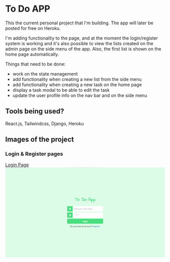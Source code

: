# To Do APP

This the current personal project that I'm building.
The app will later be posted for free on Heroku.

I'm adding functionality to the page, and at the moment the login/register system is working and it's also possible to view the lists created on the admin page on the side menu of the app. Also, the first list is shown on the home page automatically.

Things that need to be done:
- work on the state management
- add functionality when creating a new list from the side menu
- add functionality when creating a new task on the home page
- display a task modal to be able to edit the task
- update the user profile info on the nav bar and on the side menu

## Tools being used?

React.js, Tailwindcss, Django, Heroku


## Images of the project

### Login & Register pages

[Login Page](imgs/login_page.png)
![Login Page](imgs/login_page.png)


